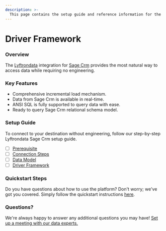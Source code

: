 ```yaml
---
description: >-
  This page contains the setup guide and reference information for the Sage Crm source connector.
---
```


# Driver Framework

### Overview

The [Lyftrondata](https://www.lyftrondata.com/) integration for [Sage Crm](None) provides the most natural way to access data while requiring no engineering.

### Key Features

* Comprehensive incremental load mechanism.
* Data from Sage Crm is available in real-time.&#x20;
* ANSI SQL is fully supported to query data with ease.
* Ready to query Sage Crm relational schema model.

### Setup Guide

To connect to your destination without engineering, follow our step-by-step Lyftrondata Sage Crm setup guide.

* [ ] [Prerequisite](../prerequisite.md)
* [ ] [Connection Steps](../connection-steps.md)
* [ ] [Data Model](../data-model/erd.md)
* [ ] [Driver Framework](../driver-framework/)

### Quickstart Steps

Do you have questions about how to use the platform? Don't worry; we've got you covered. Simply follow the quickstart instructions [here](../driver-framework/README.md).

### Questions? <a href="#questions" id="questions"></a>

We're always happy to answer any additional questions you may have! [Set up a meeting with our data experts.](https://www.lyftrondata.com/book-a-meeting/)


